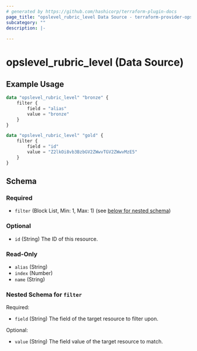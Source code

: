 ```yaml
---
# generated by https://github.com/hashicorp/terraform-plugin-docs
page_title: "opslevel_rubric_level Data Source - terraform-provider-opslevel"
subcategory: ""
description: |-
  
---
```


# opslevel_rubric_level (Data Source)



## Example Usage

```terraform
data "opslevel_rubric_level" "bronze" {
    filter {
        field = "alias"
        value = "bronze"
    }
}

data "opslevel_rubric_level" "gold" {
    filter {
        field = "id"
        value = "Z2lkOi8vb3BzbGV2ZWwvTGV2ZWwvMzE5"
    }
}
```

<!-- schema generated by tfplugindocs -->
## Schema

### Required

- `filter` (Block List, Min: 1, Max: 1) (see [below for nested schema](#nestedblock--filter))

### Optional

- `id` (String) The ID of this resource.

### Read-Only

- `alias` (String)
- `index` (Number)
- `name` (String)

<a id="nestedblock--filter"></a>
### Nested Schema for `filter`

Required:

- `field` (String) The field of the target resource to filter upon.

Optional:

- `value` (String) The field value of the target resource to match.


